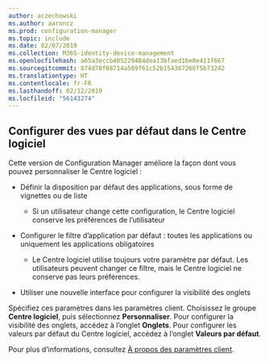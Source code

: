 ```yaml
---
author: aczechowski
ms.author: aaroncz
ms.prod: configuration-manager
ms.topic: include
ms.date: 02/07/2019
ms.collection: M365-identity-device-management
ms.openlocfilehash: a65a3eccb405229484dea13bfaed16e8e411f667
ms.sourcegitcommit: 874d78f08714a509f61c52b154387268f5b73242
ms.translationtype: HT
ms.contentlocale: fr-FR
ms.lasthandoff: 02/12/2019
ms.locfileid: "56143274"
---
```

## <a name="bkmk_swctr"></a> Configurer des vues par défaut dans le Centre logiciel
<!--3612112-->

Cette version de Configuration Manager améliore la façon dont vous pouvez personnaliser le Centre logiciel :
 
- Définir la disposition par défaut des applications, sous forme de vignettes ou de liste  

    - Si un utilisateur change cette configuration, le Centre logiciel conserve les préférences de l’utilisateur  

- Configurer le filtre d’application par défaut : toutes les applications ou uniquement les applications obligatoires  

    - Le Centre logiciel utilise toujours votre paramètre par défaut. Les utilisateurs peuvent changer ce filtre, mais le Centre logiciel ne conserve pas leurs préférences.  

- Utiliser une nouvelle interface pour configurer la visibilité des onglets  

Spécifiez ces paramètres dans les paramètres client. Choisissez le groupe **Centre logiciel**, puis sélectionnez **Personnaliser**. Pour configurer la visibilité des onglets, accédez à l’onglet **Onglets**. Pour configurer les valeurs par défaut du Centre logiciel, accédez à l’onglet **Valeurs par défaut**. 

Pour plus d’informations, consultez [À propos des paramètres client](/sccm/core/clients/deploy/about-client-settings#software-center).

